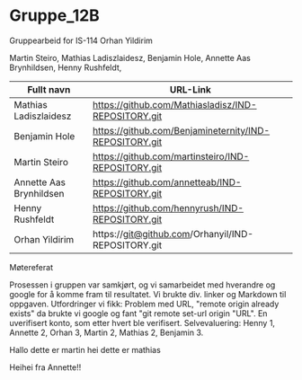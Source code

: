 # Gruppe_12B
Gruppearbeid for IS-114
Orhan Yildirim

Martin Steiro,
Mathias Ladiszlaidesz,
Benjamin Hole,
Annette Aas Brynhildsen,
Henny Rushfeldt,

| Fullt navn |	URL-Link |
| -----------| --------- |
| Mathias Ladiszlaidesz |	https://github.com/Mathiasladisz/IND-REPOSITORY.git |
| Benjamin Hole |	https://github.com/Benjamineternity/IND-REPOSITORY.git |
| Martin Steiro |	https://github.com/martinsteiro/IND-REPOSITORY.git |
| Annette Aas Brynhildsen	| https://github.com/annetteab/IND-REPOSITORY.git |
| Henny Rushfeldt |	https://github.com/hennyrush/IND-REPOSITORY.git |
| Orhan Yildirim |	https://git@github.com/Orhanyil/IND-REPOSITORY.git |

Møtereferat

Prosessen i gruppen var samkjørt, og vi samarbeidet med hverandre og google for å komme fram til resultatet. Vi brukte div. linker og Markdown til oppgaven. Utfordringer vi fikk: Problem med URL, "remote origin already exists" da brukte vi google og fant "git remote set-url origin "URL". En uverifisert konto, som etter hvert ble verifisert. Selvevaluering: Henny 1, Annette 2, Orhan 3, Martin 2, Mathias 2, Benjamin 3.

Hallo dette er martin
hei dette er mathias

Heihei fra Annette!!

